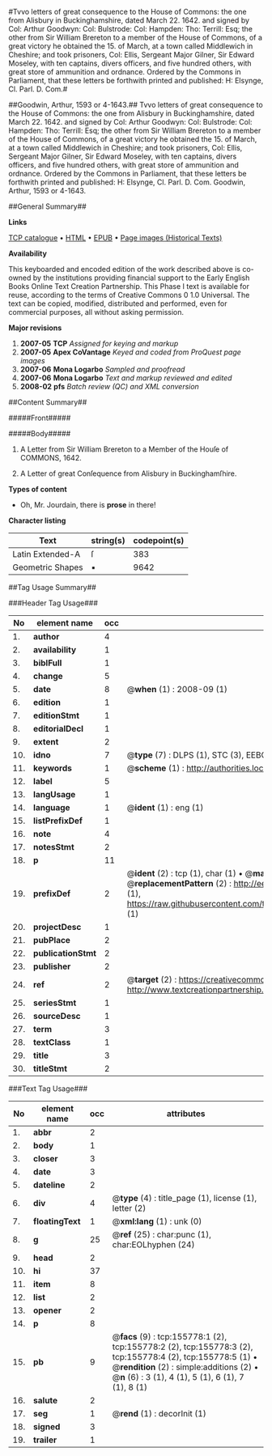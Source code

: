 #Tvvo letters of great consequence to the House of Commons: the one from Alisbury in Buckinghamshire, dated March 22. 1642. and signed by Col: Arthur Goodwyn: Col: Bulstrode: Col: Hampden: Tho: Terrill: Esq; the other from Sir William Brereton to a member of the House of Commons, of a great victory he obtained the 15. of March, at a town called Middlewich in Cheshire; and took prisoners, Col: Ellis, Sergeant Major Gilner, Sir Edward Moseley, with ten captains, divers officers, and five hundred others, with great store of ammunition and ordnance. Ordered by the Commons in Parliament, that these letters be forthwith printed and published: H: Elsynge, Cl. Parl. D. Com.#

##Goodwin, Arthur, 1593 or 4-1643.##
Tvvo letters of great consequence to the House of Commons: the one from Alisbury in Buckinghamshire, dated March 22. 1642. and signed by Col: Arthur Goodwyn: Col: Bulstrode: Col: Hampden: Tho: Terrill: Esq; the other from Sir William Brereton to a member of the House of Commons, of a great victory he obtained the 15. of March, at a town called Middlewich in Cheshire; and took prisoners, Col: Ellis, Sergeant Major Gilner, Sir Edward Moseley, with ten captains, divers officers, and five hundred others, with great store of ammunition and ordnance. Ordered by the Commons in Parliament, that these letters be forthwith printed and published: H: Elsynge, Cl. Parl. D. Com.
Goodwin, Arthur, 1593 or 4-1643.

##General Summary##

**Links**

[TCP catalogue](http://www.ota.ox.ac.uk/tcp/)  • 
[HTML](http://tei.it.ox.ac.uk/tcp/Texts-HTML/free/A85/A85379.html)  • 
[EPUB](http://tei.it.ox.ac.uk/tcp/Texts-EPUB/free/A85/A85379.epub) • 
[Page images (Historical Texts)](https://data.historicaltexts.jisc.ac.uk/view?pubId=eebo-99860092e&pageId=eebo-99860092e-155778-1)

**Availability**

This keyboarded and encoded edition of the
	       work described above is co-owned by the institutions
	       providing financial support to the Early English Books
	       Online Text Creation Partnership. This Phase I text is
	       available for reuse, according to the terms of Creative
	       Commons 0 1.0 Universal. The text can be copied,
	       modified, distributed and performed, even for
	       commercial purposes, all without asking permission.

**Major revisions**

1. __2007-05__ __TCP__ *Assigned for keying and markup*
1. __2007-05__ __Apex CoVantage__ *Keyed and coded from ProQuest page images*
1. __2007-06__ __Mona Logarbo__ *Sampled and proofread*
1. __2007-06__ __Mona Logarbo__ *Text and markup reviewed and edited*
1. __2008-02__ __pfs__ *Batch review (QC) and XML conversion*

##Content Summary##

#####Front#####

#####Body#####

1. A Letter from Sir William Brereton to a Member of the Houſe of COMMONS, 1642.

1. A Letter of great Conſequence from Alisbury in Buckinghamſhire.

**Types of content**

  * Oh, Mr. Jourdain, there is **prose** in there!

**Character listing**


|Text|string(s)|codepoint(s)|
|---|---|---|
|Latin Extended-A|ſ|383|
|Geometric Shapes|▪|9642|

##Tag Usage Summary##

###Header Tag Usage###

|No|element name|occ|attributes|
|---|---|---|---|
|1.|__author__|4||
|2.|__availability__|1||
|3.|__biblFull__|1||
|4.|__change__|5||
|5.|__date__|8| @__when__ (1) : 2008-09 (1)|
|6.|__edition__|1||
|7.|__editionStmt__|1||
|8.|__editorialDecl__|1||
|9.|__extent__|2||
|10.|__idno__|7| @__type__ (7) : DLPS (1), STC (3), EEBO-CITATION (1), PROQUEST (1), VID (1)|
|11.|__keywords__|1| @__scheme__ (1) : http://authorities.loc.gov/ (1)|
|12.|__label__|5||
|13.|__langUsage__|1||
|14.|__language__|1| @__ident__ (1) : eng (1)|
|15.|__listPrefixDef__|1||
|16.|__note__|4||
|17.|__notesStmt__|2||
|18.|__p__|11||
|19.|__prefixDef__|2| @__ident__ (2) : tcp (1), char (1)  •  @__matchPattern__ (2) : ([0-9\-]+):([0-9IVX]+) (1), (.+) (1)  •  @__replacementPattern__ (2) : http://eebo.chadwyck.com/downloadtiff?vid=$1&page=$2 (1), https://raw.githubusercontent.com/textcreationpartnership/Texts/master/tcpchars.xml#$1 (1)|
|20.|__projectDesc__|1||
|21.|__pubPlace__|2||
|22.|__publicationStmt__|2||
|23.|__publisher__|2||
|24.|__ref__|2| @__target__ (2) : https://creativecommons.org/publicdomain/zero/1.0/ (1), http://www.textcreationpartnership.org/docs/. (1)|
|25.|__seriesStmt__|1||
|26.|__sourceDesc__|1||
|27.|__term__|3||
|28.|__textClass__|1||
|29.|__title__|3||
|30.|__titleStmt__|2||


###Text Tag Usage###

|No|element name|occ|attributes|
|---|---|---|---|
|1.|__abbr__|2||
|2.|__body__|1||
|3.|__closer__|3||
|4.|__date__|3||
|5.|__dateline__|2||
|6.|__div__|4| @__type__ (4) : title_page (1), license (1), letter (2)|
|7.|__floatingText__|1| @__xml:lang__ (1) : unk (0)|
|8.|__g__|25| @__ref__ (25) : char:punc (1), char:EOLhyphen (24)|
|9.|__head__|2||
|10.|__hi__|37||
|11.|__item__|8||
|12.|__list__|2||
|13.|__opener__|2||
|14.|__p__|8||
|15.|__pb__|9| @__facs__ (9) : tcp:155778:1 (2), tcp:155778:2 (2), tcp:155778:3 (2), tcp:155778:4 (2), tcp:155778:5 (1)  •  @__rendition__ (2) : simple:additions (2)  •  @__n__ (6) : 3 (1), 4 (1), 5 (1), 6 (1), 7 (1), 8 (1)|
|16.|__salute__|2||
|17.|__seg__|1| @__rend__ (1) : decorInit (1)|
|18.|__signed__|3||
|19.|__trailer__|1||
